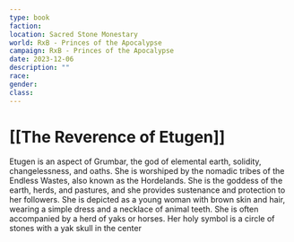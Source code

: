 ```yaml
---
type: book
faction: 
location: Sacred Stone Monestary
world: RxB - Princes of the Apocalypse
campaign: RxB - Princes of the Apocalypse
date: 2023-12-06
description: ""
race: 
gender: 
class:
---
```

# [[The Reverence of Etugen]]

Etugen is an aspect of Grumbar, the god of elemental earth, solidity, changelessness, and oaths. She is worshiped by the nomadic tribes of the Endless Wastes, also known as the Hordelands. She is the goddess of the earth, herds, and pastures, and she provides sustenance and protection to her followers. She is depicted as a young woman with brown skin and hair, wearing a simple dress and a necklace of animal teeth. She is often accompanied by a herd of yaks or horses. Her holy symbol is a circle of stones with a yak skull in the center
